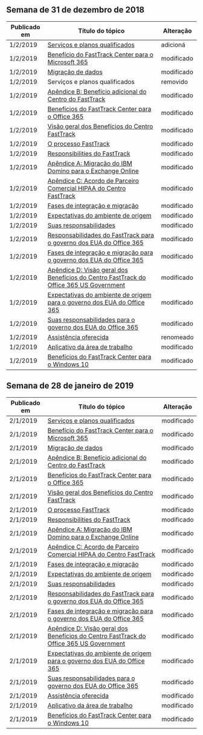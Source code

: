 <!-- This file is generated automatically each week. Changes made to this file will be overwritten.-->




## <a name="week-of-december-31-2018"></a>Semana de 31 de dezembro de 2018


| Publicado em |Título do tópico | Alteração |
|------|------------|--------|
| 1/2/2019 | [Serviços e planos qualificados](/FastTrack/m365-eligible-services-and-plans) | adicioná |
| 1/2/2019 | [Benefício do FastTrack Center para o Microsoft 365](/FastTrack/m365-fasttrack-benefit-overview) | modificado |
| 1/2/2019 | [Migração de dados](/FastTrack/o365-data-migration) | modificado |
| 1/2/2019 | Serviços e planos qualificados | removido |
| 1/2/2019 | [Apêndice B: Benefício adicional do Centro do FastTrack](/FastTrack/o365-fasttrack-additional-benefits) | modificado |
| 1/2/2019 | [Benefícios do FastTrack Center para o Office 365](/FastTrack/o365-fasttrack-benefit-for-office-365) | modificado |
| 1/2/2019 | [Visão geral dos Benefícios do Centro FastTrack](/FastTrack/o365-fasttrack-benefit-overview) | modificado |
| 1/2/2019 | [O processo FastTrack](/FastTrack/o365-fasttrack-process) | modificado |
| 1/2/2019 | [Responsibilities do FastTrack](/FastTrack/o365-fasttrack-responsibilities) | modificado |
| 1/2/2019 | [Apêndice A: Migração do IBM Domino para o Exchange Online](/FastTrack/o365-from-ibm-domino-to-exchange-online) | modificado |
| 1/2/2019 | [Apêndice C: Acordo de Parceiro Comercial HIPAA do Centro FastTrack](/FastTrack/o365-hipaa-business-associate-agreement) | modificado |
| 1/2/2019 | [Fases de integração e migração](/FastTrack/o365-onboarding-and-migration) | modificado |
| 1/2/2019 | [Expectativas do ambiente de origem](/FastTrack/o365-source-environment-expectations) | modificado |
| 1/2/2019 | [Suas responsabilidades](/FastTrack/o365-your-responsibilities) | modificado |
| 1/2/2019 | [Responsabilidades do FastTrack para o governo dos EUA do Office 365](/FastTrack/us-gov-appendix-fasttrack-responsibilities) | modificado |
| 1/2/2019 | [Fases de integração e migração para o governo dos EUA do Office 365](/FastTrack/us-gov-appendix-onboarding-and-migration) | modificado |
| 1/2/2019 | [Apêndice D: Visão geral dos Benefícios do Centro FastTrack do Office 365 US Government](/FastTrack/us-gov-appendix-overview) | modificado |
| 1/2/2019 | [Expectativas do ambiente de origem para o governo dos EUA do Office 365](/FastTrack/us-gov-appendix-source-environment-expectations) | modificado |
| 1/2/2019 | [Suas responsabilidades para o governo dos EUA do Office 365](/FastTrack/us-gov-appendix-your-responsibilities) | modificado |
| 1/2/2019 | [Assistência oferecida](/FastTrack/win-10-daa-assistance-offered) | renomeado |
| 1/2/2019 | [Aplicativo da área de trabalho](/FastTrack/win-10-desktop-app-assure) | modificado |
| 1/2/2019 | [Benefícios do FastTrack Center para o Windows 10](/FastTrack/win-10-fasttrack-benefit-for-windows-10) | modificado |


## <a name="week-of-january-28-2019"></a>Semana de 28 de janeiro de 2019


| Publicado em |Título do tópico | Alteração |
|------|------------|--------|
| 2/1/2019 | [Serviços e planos qualificados](/FastTrack/m365-eligible-services-and-plans) | modificado |
| 2/1/2019 | [Benefício do FastTrack Center para o Microsoft 365](/FastTrack/m365-fasttrack-benefit-overview) | modificado |
| 2/1/2019 | [Migração de dados](/FastTrack/o365-data-migration) | modificado |
| 2/1/2019 | [Apêndice B: Benefício adicional do Centro do FastTrack](/FastTrack/o365-fasttrack-additional-benefits) | modificado |
| 2/1/2019 | [Benefícios do FastTrack Center para o Office 365](/FastTrack/o365-fasttrack-benefit-for-office-365) | modificado |
| 2/1/2019 | [Visão geral dos Benefícios do Centro FastTrack](/FastTrack/o365-fasttrack-benefit-overview) | modificado |
| 2/1/2019 | [O processo FastTrack](/FastTrack/o365-fasttrack-process) | modificado |
| 2/1/2019 | [Responsibilities do FastTrack](/FastTrack/o365-fasttrack-responsibilities) | modificado |
| 2/1/2019 | [Apêndice A: Migração do IBM Domino para o Exchange Online](/FastTrack/o365-from-ibm-domino-to-exchange-online) | modificado |
| 2/1/2019 | [Apêndice C: Acordo de Parceiro Comercial HIPAA do Centro FastTrack](/FastTrack/o365-hipaa-business-associate-agreement) | modificado |
| 2/1/2019 | [Fases de integração e migração](/FastTrack/o365-onboarding-and-migration) | modificado |
| 2/1/2019 | [Expectativas do ambiente de origem](/FastTrack/o365-source-environment-expectations) | modificado |
| 2/1/2019 | [Suas responsabilidades](/FastTrack/o365-your-responsibilities) | modificado |
| 2/1/2019 | [Responsabilidades do FastTrack para o governo dos EUA do Office 365](/FastTrack/us-gov-appendix-fasttrack-responsibilities) | modificado |
| 2/1/2019 | [Fases de integração e migração para o governo dos EUA do Office 365](/FastTrack/us-gov-appendix-onboarding-and-migration) | modificado |
| 2/1/2019 | [Apêndice D: Visão geral dos Benefícios do Centro FastTrack do Office 365 US Government](/FastTrack/us-gov-appendix-overview) | modificado |
| 2/1/2019 | [Expectativas do ambiente de origem para o governo dos EUA do Office 365](/FastTrack/us-gov-appendix-source-environment-expectations) | modificado |
| 2/1/2019 | [Suas responsabilidades para o governo dos EUA do Office 365](/FastTrack/us-gov-appendix-your-responsibilities) | modificado |
| 2/1/2019 | [Assistência oferecida](/FastTrack/win-10-daa-assistance-offered) | modificado |
| 2/1/2019 | [Aplicativo da área de trabalho](/FastTrack/win-10-desktop-app-assure) | modificado |
| 2/1/2019 | [Benefícios do FastTrack Center para o Windows 10](/FastTrack/win-10-fasttrack-benefit-for-windows-10) | modificado |
